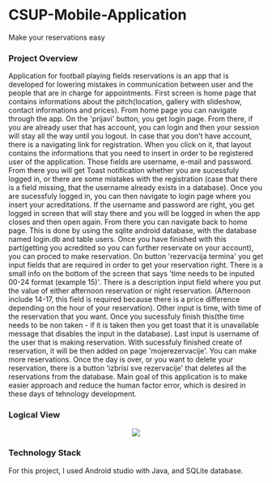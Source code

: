 # CSUP-Mobile-Application

Make your reservations easy


### Project Overview


Application for football playing fields reservations is an app that is developed for lowering mistakes in communication between user and the people that are in charge for appointments. First screen is home page that contains informations about the pitch(location, gallery with slideshow, contact informations and prices). From home page you can navigate through the app. On the 'prijavi' button, you get login page. From there, if you are already user that has account, you can login and then your session will stay all the way until you logout. In case that you don't have account, there is a navigating link for registration. When you click on it, that layout contains the informations that you need to insert in order to be registered user of the application. Those fields are username, e-mail and password. From there you will get Toast notification whether you are sucessfuly logged in, or there are some mistakes with the registration (case that there is a field missing, that the username already exists in a database). Once you are sucessfuly logged in, you can then navigate to login page where you insert your acreditations. If the username and password are right, you get logged in screen that will stay there and you will be logged in when the app closes and then open again. From there you can navigate back to home page. This is done by using the sqlite android database, with the database named login.db and table users. Once you have finished with this part(getting you acredited so you can further reservate on your account), you can proced to make reservation. On button 'rezervacija termina' you get input fields that are required in order to get your reservation right. There is a small info on the bottom of the screen that says 'time needs to be inputed 00-24 format (example 15)'. There is a description input field where you put the value of either afternoon reservation or night reservation. (Afternoon include 14-17, this field is required because there is a price difference depending on the hour of your reservation). Other input is time, with time of the reservation that you want. Once you sucessfuly finish this(the time needs to be non taken - if it is taken then you get toast that it is unavailable message that disables the input in the database). Last input is username of the user that is making reservation. With sucessfuly finished create of reservation, it will be then added on page 'mojerezervacije'. You can make more reservations. Once the day is over, or you want to delete your reservation, there is a button 'izbrisi sve rezervacije' that deletes all the reservations from the database. Main goal of this application is to make easier approach and reduce the human factor error, which is desired in these days of tehnology development.


### Logical View


<p align="center"> <img src="https://i.imgur.com/BAtWzhU.jpg"> </p>



### Technology Stack
For this project, I used Android studio with Java, and SQLite database.
